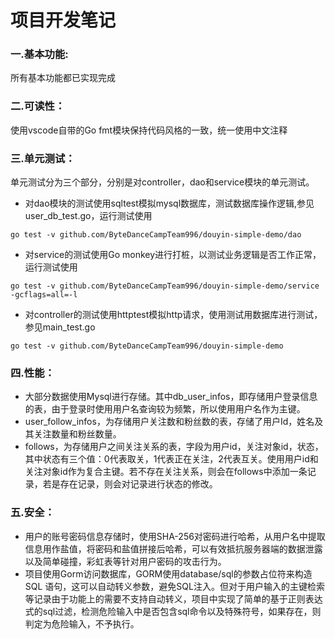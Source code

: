 # 项目开发笔记

### 一.基本功能:

所有基本功能都已实现完成

### 二.可读性：

使用vscode自带的Go fmt模块保持代码风格的一致，统一使用中文注释

### 三.单元测试：

单元测试分为三个部分，分别是对controller，dao和service模块的单元测试。
* 对dao模块的测试使用sqltest模拟mysql数据库，测试数据库操作逻辑,参见user_db_test.go，运行测试使用
```shell
go test -v github.com/ByteDanceCampTeam996/douyin-simple-demo/dao
```
* 对service的测试使用Go monkey进行打桩，以测试业务逻辑是否工作正常，运行测试使用
```shell
go test -v github.com/ByteDanceCampTeam996/douyin-simple-demo/service -gcflags=all=-l
```
* 对controller的测试使用httptest模拟http请求，使用测试用数据库进行测试，参见main_test.go
```shell
go test -v github.com/ByteDanceCampTeam996/douyin-simple-demo
```

### 四.性能：

* 大部分数据使用Mysql进行存储。其中db_user_infos，即存储用户登录信息的表，由于登录时使用用户名查询较为频繁，所以使用用户名作为主键。
* user_follow_infos，为存储用户关注数和粉丝数的表，存储了用户Id，姓名及其关注数量和粉丝数量。
* follows，为存储用户之间关注关系的表，字段为用户id，关注对象id，状态，其中状态有三个值：0代表取关，1代表正在关注，2代表互关。使用用户id和关注对象id作为复合主键。若不存在关注关系，则会在follows中添加一条记录，若是存在记录，则会对记录进行状态的修改。

### 五.安全：

* 用户的账号密码信息存储时，使用SHA-256对密码进行哈希，从用户名中提取信息用作盐值，将密码和盐值拼接后哈希，可以有效抵抗服务器端的数据泄露以及简单碰撞，彩虹表等针对用户密码的攻击行为。
* 项目使用Gorm访问数据库，GORM使用database/sql的参数占位符来构造 SQL 语句，这可以自动转义参数，避免SQL注入。但对于用户输入的主键检索等记录由于功能上的需要不支持自动转义，项目中实现了简单的基于正则表达式的sql过滤，检测危险输入中是否包含sql命令以及特殊符号，如果存在，则判定为危险输入，不予执行。

